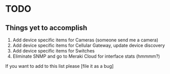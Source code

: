 # TODO

## Things yet to accomplish

1. Add device specific items for Cameras (someone send me a camera)
2. Add device specific items for Cellular Gateway, update device discovery
3. Add device specific items for Switches
4. Eliminate SNMP and go to Meraki Cloud for interface stats (hmmmm?)

If you want to add to this list please [file it as a bug]
